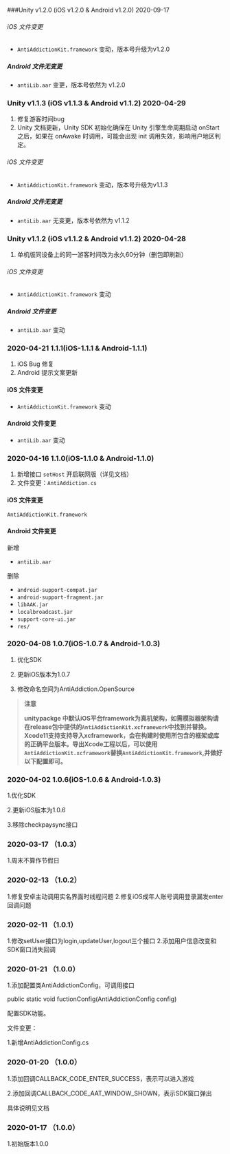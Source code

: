 
###Unity v1.2.0 (iOS v1.2.0 & Android v1.2.0) 2020-09-17
###### iOS 文件变更
- `AntiAddictionKit.framework` 变动，版本号升级为v1.2.0

##### Android 文件无变更
- `antiLib.aar` 变更，版本号依然为 v1.2.0

### Unity v1.1.3 (iOS v1.1.3 & Android v1.1.2) 2020-04-29

1. 修复游客时间bug
2. Unity 文档更新，Unity SDK 初始化确保在 Unity 引擎生命周期启动 onStart 之后，如果在 onAwake 时调用，可能会出现 init 调用失效，影响用户地区判定。
###### iOS 文件变更
- `AntiAddictionKit.framework` 变动，版本号升级为v1.1.3

##### Android 文件无变更
- `antiLib.aar` 无变更，版本号依然为 v1.1.2


### Unity v1.1.2 (iOS v1.1.2 & Android v1.1.2) 2020-04-28

1. 单机版同设备上的同一游客时间改为永久60分钟（删包即刷新）
###### iOS 文件变更
- `AntiAddictionKit.framework` 变动

##### Android 文件变更
- `antiLib.aar` 变动

### 2020-04-21  1.1.1(iOS-1.1.1 & Android-1.1.1)

1. iOS Bug 修复
2. Android 提示文案更新
#### iOS 文件变更
- `AntiAddictionKit.framework` 变动

#### Android 文件变更
- `antiLib.aar` 变动

### 2020-04-16  1.1.0(iOS-1.1.0 & Android-1.1.0)

1. 新增接口 `setHost` 开启联网版（详见文档）
2. 文件变更：`AntiAddiction.cs`
#### iOS 文件变更
`AntiAddictionKit.framework`

#### Android 文件变更
新增
- `antiLib.aar`

删除
- `android-support-compat.jar`
- `android-support-fragment.jar`
- `libAAK.jar`
- `localbroadcast.jar`
- `support-core-ui.jar`
- `res/`

### 2020-04-08  1.0.7(iOS-1.0.7 & Android-1.0.3)

1. 优化SDK

2. 更新iOS版本为1.0.7

3. 修改命名空间为AntiAddiction.OpenSource

> **注意**
> 
> **unitypackge 中默认iOS平台framework为真机架构，如需模拟器架构请在release包中提供的`AntiAddictionKit.xcframework`中找到并替换。Xcode11支持支持导入xcframework，会在构建时使用所包含的框架或库的正确平台版本。导出Xcode工程以后，可以使用`AntiAddictionKit.xcframework`替换`AntiAddictionKit.framework`,并做好以下配置即可。**


### 2020-04-02  1.0.6(iOS-1.0.6 & Android-1.0.3)

1.优化SDK

2.更新iOS版本为1.0.6

3.移除checkpaysync接口


### 2020-03-17  （1.0.3）

1.周末不算作节假日

### 2020-02-13  （1.0.2）

1.修复安卓主动调用实名界面时线程问题
2.修复iOS成年人账号调用登录漏发enter回调问题

### 2020-02-11  （1.0.1）

1.修改setUser接口为login,updateUser,logout三个接口
2.添加用户信息改变和SDK窗口消失回调


### 2020-01-21  （1.0.0）

1.添加配置类AntiAddictionConfig，可调用接口

public static void fuctionConfig(AntiAddictionConfig config)

配置SDK功能。

文件变更：

1.新增AntiAddictionConfig.cs

### 2020-01-20  （1.0.0）

1.添加回调CALLBACK_CODE_ENTER_SUCCESS，表示可以进入游戏

2.添加回调CALLBACK_CODE_AAT_WINDOW_SHOWN，表示SDK窗口弹出

具体说明见文档


### 2020-01-17  （1.0.0）

1.初始版本1.0.0
